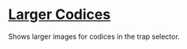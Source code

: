 # [Larger Codices](https://www.mousehuntgame.com/preferences.php?tab=mousehunt-improved-settings#mousehunt-improved-settings-feature-larger-codices)

Shows larger images for codices in the trap selector.
